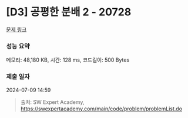 # [D3] 공평한 분배 2 - 20728 

[문제 링크](https://swexpertacademy.com/main/code/problem/problemDetail.do?contestProbId=AY6cg0MKeVkDFAXt) 

### 성능 요약

메모리: 48,180 KB, 시간: 128 ms, 코드길이: 500 Bytes

### 제출 일자

2024-07-09 14:59



> 출처: SW Expert Academy, https://swexpertacademy.com/main/code/problem/problemList.do